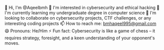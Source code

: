 👋 Hi, I'm @Aqeelbmh
👀 I'm interested in cybersecurity and ethical hacking
🌱 I'm currently learning my undergraduate degree in computer science
💞️ I'm looking to collaborate on cybersecurity projects, CTF challenges, or any interesting coding projects
📫 How to reach me: bmhaqeel995@gmail.com
😄 Pronouns: He/Him
⚡ Fun fact: Cybersecurity is like a game of chess – it requires strategy, foresight, and a keen understanding of your opponent's moves.

<!---
Aqeelbmh/Aqeelbmh is a ✨ special ✨ repository because its `README.md` (this file) appears on your GitHub profile.
You can click the Preview link to take a look at your changes.
--->
